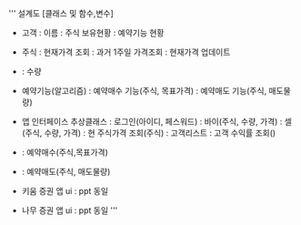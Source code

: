 '''
설계도
[클래스 및 함수,변수]
- 고객
  : 이름
  : 주식 보유현황
  : 예약기능 현황

- 주식
  : 현재가격 조회
  : 과거 1주일 가격조회
  : 현재가격 업데이트
- : 수량
  
- 예약기능(알고리즘)
  : 예약매수 기능(주식, 목표가격)
  : 예약매도 기능(주식, 매도물량)
  
- 앱 인터페이스 추상클래스
  : 로그인(아이디, 페스워드)
  : 바이(주식, 수량, 가격)
  : 셀(주식, 수량, 가격)
  : 현 주식가격 조회(주식)
  : 고객리스트
  : 고객 수익률 조회()
- : 예약매수(주식,목표가격)
- : 예약매도(주식, 매도물량)
  
- 키움 증권 앱 ui
  : ppt 동일
- 나무 증권 앱 ui
  : ppt 동일 
'''
